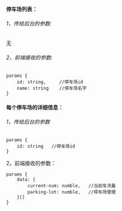 #### 停车场列表：

###### 1，传给后台的参数:	

无

###### 2，前端接收的参数:

```
params {
	id: string,     //停车场id
	name: string    //停车场名字
}
```



#### 每个停车场的详细信息：

###### 1，传给后台的参数

```
params {
	id: string   //停车场id
}
```



2，前端接收的参数：

```
params {
	data: {
		current-num: numble,   //当前车流量
		parking-lot: numble,   //停车场管理
	}[]
}
```

